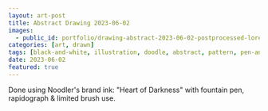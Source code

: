 ```yaml
---
layout: art-post
title: Abstract Drawing 2023-06-02
images:
  - public_id: portfolio/drawing-abstract-2023-06-02-postprocessed-lores
categories: [art, drawn]
tags: [black-and-white, illustration, doodle, abstract, pattern, pen-and-ink]
date: 2023-06-02
featured: true
---
```

Done using Noodler's brand ink: "Heart of Darkness" with fountain pen, rapidograph & limited brush use.